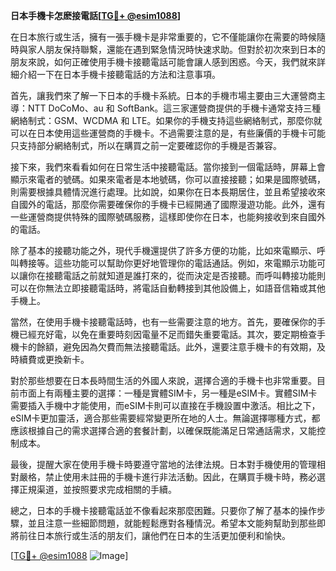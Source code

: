 **日本手機卡怎麽接電話[[TG💪+ @esim1088](https://t.me/s/esim1088)]**

在日本旅行或生活，擁有一張手機卡是非常重要的，它不僅能讓你在需要的時候隨時與家人朋友保持聯繫，還能在遇到緊急情況時快速求助。但對於初次來到日本的朋友來說，如何正確使用手機卡接聽電話可能會讓人感到困惑。今天，我們就來詳細介紹一下在日本手機卡接聽電話的方法和注意事項。

首先，讓我們來了解一下日本的手機卡系統。日本的手機市場主要由三大運營商主導：NTT DoCoMo、au 和 SoftBank。這三家運營商提供的手機卡通常支持三種網絡制式：GSM、WCDMA 和 LTE。如果你的手機支持這些網絡制式，那麼你就可以在日本使用這些運營商的手機卡。不過需要注意的是，有些廉價的手機卡可能只支持部分網絡制式，所以在購買之前一定要確認你的手機是否兼容。

接下來，我們來看看如何在日常生活中接聽電話。當你接到一個電話時，屏幕上會顯示來電者的號碼。如果來電者是本地號碼，你可以直接接聽；如果是國際號碼，則需要根據具體情況進行處理。比如說，如果你在日本長期居住，並且希望接收來自國外的電話，那麼你需要確保你的手機卡已經開通了國際漫遊功能。此外，還有一些運營商提供特殊的國際號碼服務，這樣即使你在日本，也能夠接收到來自國外的電話。

除了基本的接聽功能之外，現代手機還提供了許多方便的功能，比如來電顯示、呼叫轉接等。這些功能可以幫助你更好地管理你的電話通話。例如，來電顯示功能可以讓你在接聽電話之前就知道是誰打來的，從而決定是否接聽。而呼叫轉接功能則可以在你無法立即接聽電話時，將電話自動轉接到其他設備上，如語音信箱或其他手機上。

當然，在使用手機卡接聽電話時，也有一些需要注意的地方。首先，要確保你的手機已經充好電，以免在重要時刻因電量不足而錯失重要電話。其次，要定期檢查手機卡的餘額，避免因為欠費而無法接聽電話。此外，還要注意手機卡的有效期，及時續費或更換新卡。

對於那些想要在日本長時間生活的外國人來說，選擇合適的手機卡也非常重要。目前市面上有兩種主要的選擇：一種是實體SIM卡，另一種是eSIM卡。實體SIM卡需要插入手機中才能使用，而eSIM卡則可以直接在手機設置中激活。相比之下，eSIM卡更加靈活，適合那些需要經常變更所在地的人士。無論選擇哪種方式，都應該根據自己的需求選擇合適的套餐計劃，以確保既能滿足日常通話需求，又能控制成本。

最後，提醒大家在使用手機卡時要遵守當地的法律法規。日本對手機使用的管理相對嚴格，禁止使用未註冊的手機卡進行非法活動。因此，在購買手機卡時，務必選擇正規渠道，並按照要求完成相關的手續。

總之，日本的手機卡接聽電話並不像看起來那麼困難。只要你了解了基本的操作步驟，並且注意一些細節問題，就能輕鬆應對各種情況。希望本文能夠幫助到那些即將前往日本旅行或生活的朋友们，讓他們在日本的生活更加便利和愉快。

[[TG💪+ @esim1088](https://t.me/s/esim1088) ![Image](https://i.postimg.cc/4NQfJmqS/Snipaste-2025-05-13-00-14-12.png)]